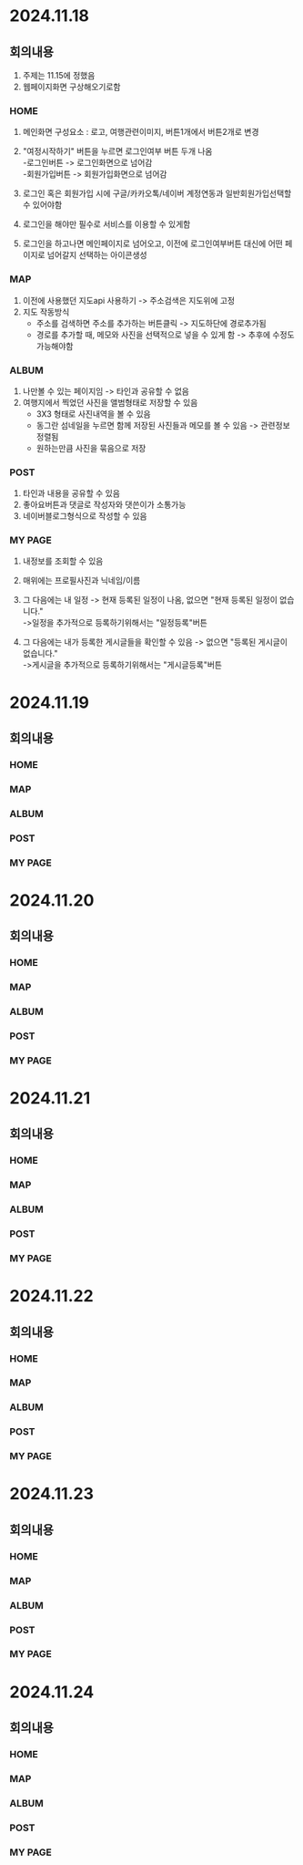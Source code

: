 # 2024.11.18
## 회의내용
1. 주제는 11.15에 정했음
2. 웹페이지화면 구상해오기로함

### HOME

1. 메인화면 구성요소 : 로고, 여행관련이미지, 버튼1개에서 버튼2개로 변경
2. "여정시작하기" 버튼을 누르면 로그인여부 버튼 두개 나옴
<br>-로그인버튼 -> 로그인화면으로 넘어감
<br>-회원가입버튼 -> 회원가입화면으로 넘어감

3. 로그인 혹은 회원가입 시에 구글/카카오톡/네이버 계정연동과 일반회원가입선택할 수 있어야함
4. 로그인을 해야만 필수로 서비스를 이용할 수 있게함
5. 로그인을 하고나면 메인페이지로 넘어오고, 이전에 로그인여부버튼 대신에 어떤 페이지로 넘어갈지 선택하는 아이콘생성

### MAP

1. 이전에 사용했던 지도api 사용하기 -> 주소검색은 지도위에 고정
2. 지도 작동방식
    - 주소를 검색하면 주소를 추가하는 버튼클릭 -> 지도하단에 경로추가됨
    - 경로를 추가할 때, 메모와 사진을 선택적으로 넣을 수 있게 함 -> 추후에 수정도 가능해야함

### ALBUM

1. 나만볼 수 있는 페이지임 -> 타인과 공유할 수 없음
2. 여행지에서 찍었던 사진을 앨범형태로 저장할 수 있음
    - 3X3 형태로 사진내역을 볼 수 있음
    - 동그란 섬네일을 누르면 함께 저장된 사진들과 메모를 볼 수 있음 -> 관련정보 정렬됨
    - 원하는만큼 사진을 묶음으로 저장

### POST

1. 타인과 내용을 공유할 수 있음
2. 좋아요버튼과 댓글로 작성자와 댓쓴이가 소통가능
3. 네이버블로그형식으로 작성할 수 있음

### MY PAGE

1. 내정보를 조회할 수 있음
2. 매위에는 프로필사진과 닉네임/이름
3. 그 다음에는 내 일정 -> 현재 등록된 일정이 나옴, 없으면 "현재 등록된 일정이 없습니다."
<br>->일정을 추가적으로 등록하기위해서는 "일정등록"버튼

4. 그 다음에는 내가 등록한 게시글들을 확인할 수 있음 -> 없으면 "등록된 게시글이 없습니다."
<br>->게시글을 추가적으로 등록하기위해서는 "게시글등록"버튼


# 2024.11.19
## 회의내용

### HOME



### MAP



### ALBUM



### POST



### MY PAGE


# 2024.11.20
## 회의내용

### HOME



### MAP



### ALBUM



### POST



### MY PAGE


# 2024.11.21
## 회의내용

### HOME



### MAP



### ALBUM



### POST



### MY PAGE


# 2024.11.22
## 회의내용

### HOME



### MAP



### ALBUM



### POST



### MY PAGE


# 2024.11.23
## 회의내용

### HOME



### MAP



### ALBUM



### POST



### MY PAGE


# 2024.11.24
## 회의내용

### HOME



### MAP



### ALBUM



### POST



### MY PAGE

